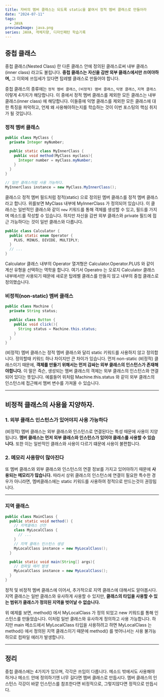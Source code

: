 ```yaml
---
title: 자바의 멤버 클래스는 되도록 static을 붙여서 정적 멤버 클래스로 만들어라
date: "2024-07-11"
tags:
  - JAVA
previewImage: java.png
series: JAVA, 객체지향, 디자인패턴 학습기록
---
```


## 중첩 클래스

중첩 클래스(Nested Class) 란 다른 클래스 안에 정의된 클래스로써 내부 클래스(inner class) 라고도 불립니다. **중첩 클래스는 자신을 감싼 외부 클래스에서만 쓰여야하며,** 그 이외에 쓰임세가 있다면 탑레밸 클래스로 만들어야 합니다.

중첩 클래스의 종류에는 `정적 멤버 클래스`, `(비정적) 맴버 클래스`, `익명 클래스`, `지역 클래스` 이렇게 4가지가 해당합니다. 이 중에서 정적 멤버 클래스를 제외한 모든 클래스는 내부 클래스(inner class) 에 해당합니다. 이들중에 익명 클래스를 제외한 모든 클래스에 대한 특징을 파악하고, 언제 왜 사용해야하는지를 학습하는 것이 이번 포스팅의 핵심 취지가 될 것입니다.

### 정적 멤버 클래스

```java
public class MyClass {
  private Integer myNumber;

  public static class MyInnerClass {
    public void method(MyClass myclass){
      Integer number = myClass.myNumber;
    }
  }
}

// 일반 클래스처럼 사용 가능하다.
MyInnerClass instance = new MyClass.MyInnerClass();
```

클래스으 정적 멤버 필드처럼 정적(static) 으로 정의된 멤버 클래스를 정적 멤버 클래스라고 합니다. 위를보면 MyClass 내부에 MyInnerClass 가 정의되어 있습니다. 이 클래스는 일반적인 클래스와 같이 `new` 키워드를 통해 객체를 생성할 수 있고, 필드를 가지며 메소드를 작성할 수 있습니다. 하지만 자신을 감싼 외부 클래스와 private 필드에 접근 가능하다는 것이 일반 클래스와 다릅니다.

```java
public class Calculator {
  public static enum Operator {
    PLUS, MINUS, DIVIDE, MULTIPLY;
  }
  // ...
}
```

Calculator 클래스 내부의 Operator 열겨형은 Calculator.Operator.PLUS 와 같이 계산 유형을 선택하는 역학을 합니다. 여기서 Operatro 는 오로지 Calculator 클래스 내부에서만 사용되기 때문에 새로운 탑레벨 클래스를 만들지 않고 내부의 중첩 클래스로 정의했습니다.

### 비정적(non-static) 멤버 클래스

```java
public class Machine {
  private String status;

  public class Button {
    public void click(){
      String status = Machine.this.status;
    }
  }
}
```

(비정적) 멤버 클래스는 정적 멤버 클래스와 달리 static 키워드를 사용하지 않고 정의합니다. 정의할때 키워드 하나 차이지만 큰 차이가 있습니다. 먼저 non-static (비정적) 클래스이기 때문에, **객체를 만들기 위해서는 먼저 감싸는 외부 클래스의 인스턴스가 존재해야합니다.** 이 말은 즉슨, 생성되는 멤버 클래스의 객체는 외부 클래스의 인스턴스와 연결되어 있다는 뜻입니다. 예를들어 위처럼 Machine.this.status 와 같이 외부 클래스의 인스턴스에 접근해서 멤버 변수를 가져올 수 있습니다.

---

## 비정적 클래스의 사용을 지양하자.

### 1. 외부 클래스 인스턴스가 있어야지 사용 가능하다

(비정적) 멤버 클래스는 외부 클래스와 인스턴스로 연결된다는 특성 때문에 사용이 지양됩니다. **멤버 클래스는 먼저 외부 클래스와 인스턴스가 있어야 클래스를 사용할 수 있습니다.** 또한 이는 일반적인 클래스와 사용이 다르기 떄문에 사용이 불편합니다.

### 2. 메모리 사용량이 많아진다

또 멤버 클래스와 외부 클래스와 인스턴스의 연결 정보를 가지고 있어야하기 때문에 **사용되는 메모리가 많습니다.** 따라서 상위 클래스의 인스턴스에 연결이 필요한 특수한 경우가 아니라면, 멤버클래스에는 static 키워드를 사용하여 정적으로 만드는것이 권장됩니다.

---

### 지역 클래스

```java
public class MainClass {
  public static void method() {
    // 지역클래스 선언
    class MyLocalClass {
      // ...
    }
    // 지역 클래스 인스턴스 생성
    MyLocalClass instance = new MyLocalClass();
  }

  public static void main(String[] args){
  	// 컴파일 에러 발생
    MyLocalClass instance = new MyLocalClass();
  }
}
```

정적 및 비정적 멤버 클래스에 이어서, 추가적으로 지역 클래스에 대해서도 알아봅시다. 지역 클래스는 일반 클래스와 유사하게 사용할 수 있지만, **클래스의 타입을 사용할 수 있는 범위가 클래스가 정의된 지역을 벗어날 수 없습니다.**

위 예제를 보면, method() 에서 MyLocalClass 가 정의 되었고 new 키워드를 통해 인스턴스를 만들었습니다. 이처럼 일반 클래스와 유사하게 정의하고 사용 가능합니다. 하지만 main 메소드에서 MyLocalClass 타입을 사용하려고 하면 MyLocalClass 는 method() 에서 정의된 지역 클래스이기 때문에 method() 를 벗어나서는 사용 불가능하므로 컴파일 에러가 발생합니다.

---

## 정리

중첩 클래스에는 4가지가 있으며, 각각은 쓰임이 다릅니다. 메소드 밖에서도 사용해야 하거나 메소드 안에 정의하기엔 너무 길다면 멤버 클래스로 만듭시다. 멤버 클래스의 인스턴스 각강이 바깥 인스턴스를 참조한다면 비정적으로, 그렇지않다면 정적으로 만듭시다.
